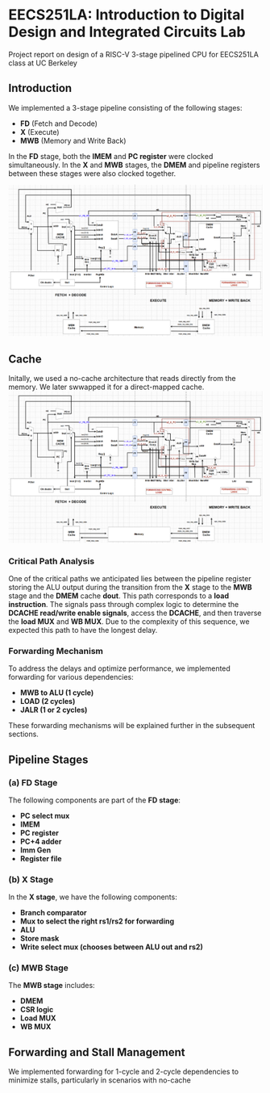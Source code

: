 # EECS251LA: Introduction to Digital Design and Integrated Circuits Lab
Project report on design of a RISC-V 3-stage pipelined CPU for EECS251LA class at UC Berkeley


## Introduction

We implemented a 3-stage pipeline consisting of the following stages:
- **FD** (Fetch and Decode)
- **X** (Execute)
- **MWB** (Memory and Write Back)

In the **FD** stage, both the **IMEM** and **PC register** were clocked simultaneously. In the **X** and **MWB** stages, the **DMEM** and pipeline registers between these stages were also clocked together.

![Pipeline Diagram](images/pipeline.png)

## Cache

Initally, we used a no-cache architecture that reads directly from the memory. We later swwapped it for a direct-mapped cache. 
![Pipeline Diagram](images/pipeline.png)

### Critical Path Analysis

One of the critical paths we anticipated lies between the pipeline register storing the ALU output during the transition from the **X** stage to the **MWB** stage and the **DMEM** cache **dout**. This path corresponds to a **load instruction**. The signals pass through complex logic to determine the **DCACHE read/write enable signals**, access the **DCACHE**, and then traverse the **load MUX** and **WB MUX**. Due to the complexity of this sequence, we expected this path to have the longest delay.

### Forwarding Mechanism

To address the delays and optimize performance, we implemented forwarding for various dependencies:
- **MWB to ALU (1 cycle)**
- **LOAD (2 cycles)**
- **JALR (1 or 2 cycles)**

These forwarding mechanisms will be explained further in the subsequent sections.

## Pipeline Stages

### (a) FD Stage

The following components are part of the **FD stage**:
- **PC select mux**
- **IMEM**
- **PC register**
- **PC+4 adder**
- **Imm Gen**
- **Register file**

### (b) X Stage

In the **X stage**, we have the following components:
- **Branch comparator**
- **Mux to select the right rs1/rs2 for forwarding**
- **ALU**
- **Store mask**
- **Write select mux (chooses between ALU out and rs2)**

### (c) MWB Stage

The **MWB stage** includes:
- **DMEM**
- **CSR logic**
- **Load MUX**
- **WB MUX**

## Forwarding and Stall Management

We implemented forwarding for 1-cycle and 2-cycle dependencies to minimize stalls, particularly in scenarios with no-cache
